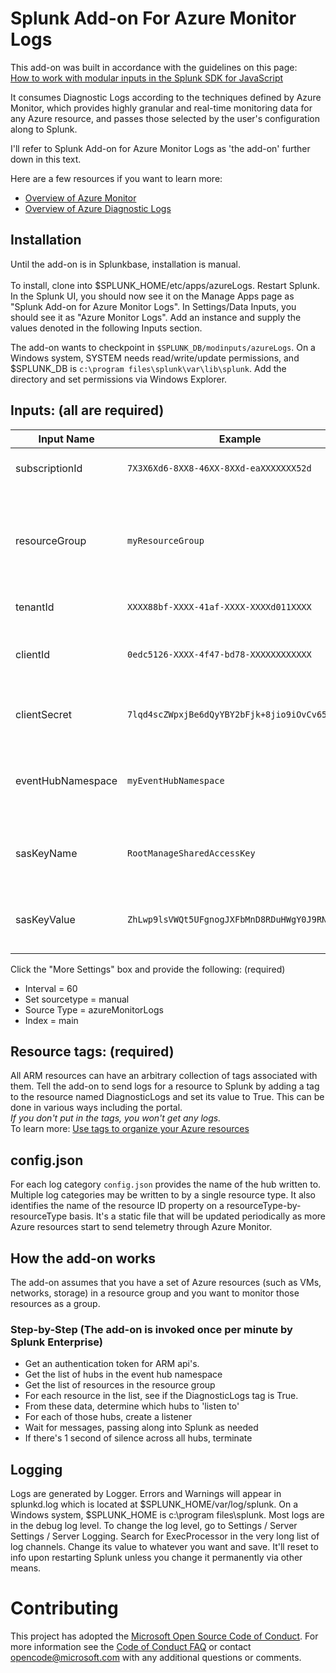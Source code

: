 # Splunk Add-on For Azure Monitor Logs

This add-on was built in accordance with the guidelines on this page:<br/>
[How to work with modular inputs in the Splunk SDK for JavaScript](http://dev.splunk.com/view/javascript-sdk/SP-CAAAEXM)

It consumes Diagnostic Logs according to the techniques defined by Azure Monitor, which provides highly granular and real-time monitoring data for any Azure resource, and passes those selected by the user's configuration along to Splunk.

I'll refer to Splunk Add-on for Azure Monitor Logs as 'the add-on' further down in this text.

Here are a few resources if you want to learn more:<br/>
* [Overview of Azure Monitor](https://docs.microsoft.com/en-us/azure/monitoring-and-diagnostics/monitoring-overview)
* [Overview of Azure Diagnostic Logs](https://docs.microsoft.com/en-us/azure/monitoring-and-diagnostics/monitoring-overview-of-diagnostic-logs)

## Installation
Until the add-on is in Splunkbase, installation is manual.<br/><br/>
To install, clone into $SPLUNK_HOME/etc/apps/azureLogs. Restart Splunk. In the Splunk UI, you should now see it on the Manage Apps page as "Splunk Add-on for Azure Monitor Logs". In Settings/Data Inputs, you should see it as "Azure Monitor Logs". Add an instance and supply the values denoted in the following Inputs section. 

The add-on wants to checkpoint in `$SPLUNK_DB/modinputs/azureLogs`. On a Windows system, SYSTEM needs read/write/update permissions, and $SPLUNK_DB is `c:\program files\splunk\var\lib\splunk`. Add the directory and set permissions via Windows Explorer. 

## Inputs: (all are required)

| Input Name | Example | Notes |
|------------|---------|-------|
| subscriptionId | `7X3X6Xd6-8XX8-46XX-8XXd-eaXXXXXXX52d` | your azure subscription id |
| resourceGroup | `myResourceGroup` | the resource group containing resources that you want logs from |
| tenantId | `XXXX88bf-XXXX-41af-XXXX-XXXXd011XXXX` | your Azure AD tenant id |
| clientId | `0edc5126-XXXX-4f47-bd78-XXXXXXXXXXXX` | your Service Principal Application ID |
| clientSecret | `7lqd4scZWpxjBe6dQyYBY2bFjk+8jio9iOvCv65gf9w=` | your Service Principal password |
| eventHubNamespace | `myEventHubNamespace` | the namespace of the event hub receiving logs |
| sasKeyName | `RootManageSharedAccessKey` | the SAS key associated with your event hub namespace |
| sasKeyValue | `ZhLwp9lsVWQt5UFgnogJXFbMnD8RDuHWgY0J9RN1ctE=` | the SAS password associated with that SAS key |

Click the "More Settings" box and provide the following: (required)
* Interval = 60
* Set sourcetype = manual
* Source Type = azureMonitorLogs
* Index = main

## Resource tags: (required)

All ARM resources can have an arbitrary collection of tags associated with them. Tell the add-on to send logs for a resource to Splunk by adding a tag to the resource named DiagnosticLogs and set its value to True. This can be done in various ways including the portal.<br/>
*If you don't put in the tags, you won't get any logs.*<br/>
To learn more: [Use tags to organize your Azure resources](https://docs.microsoft.com/en-us/azure/azure-resource-manager/resource-group-using-tags)

## config.json
For each log category `config.json` provides the name of the hub written to. Multiple log categories may be written to by a single resource type. It also identifies the name of the resource ID property on a resourceType-by-resourceType basis. It's a static file that will be updated periodically as more Azure resources start to send telemetry through Azure Monitor.

## How the add-on works
The add-on assumes that you have a set of Azure resources (such as VMs, networks, storage) in a resource group and you want to monitor those resources as a group.<br/>

### Step-by-Step (The add-on is invoked once per minute by Splunk Enterprise)
* Get an authentication token for ARM api's.
* Get the list of hubs in the event hub namespace
* Get the list of resources in the resource group
* For each resource in the list, see if the DiagnosticLogs tag is True.
* From these data, determine which hubs to 'listen to'
* For each of those hubs, create a listener
* Wait for messages, passing along into Splunk as needed
* If there's 1 second of silence across all hubs, terminate

## Logging

Logs are generated by Logger. Errors and Warnings will appear in splunkd.log which is located at $SPLUNK_HOME/var/log/splunk. On a Windows system, $SPLUNK_HOME is c:\program files\splunk. Most logs are in the debug log level. To change the log level, go to Settings / Server Settings / Server Logging. Search for ExecProcessor in the very long list of log channels. Change its value to whatever you want and save. It'll reset to info upon restarting Splunk unless you change it permanently via other means.

# Contributing

This project has adopted the [Microsoft Open Source Code of Conduct](https://opensource.microsoft.com/codeofconduct/). For more information see the [Code of Conduct FAQ](https://opensource.microsoft.com/codeofconduct/faq/) or contact [opencode@microsoft.com](mailto:opencode@microsoft.com) with any additional questions or comments.
